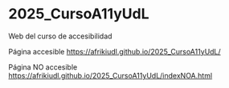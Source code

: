 # 2025_CursoA11yUdL
Web del curso de accesibilidad

Página accesible
https://afrikiudl.github.io/2025_CursoA11yUdL/

Página NO accesible
https://afrikiudl.github.io/2025_CursoA11yUdL/indexNOA.html